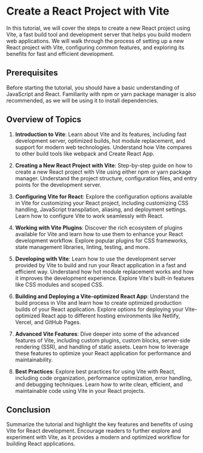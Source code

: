# Create a React Project with Vite

In this tutorial, we will cover the steps to create a new React project using Vite, a fast build tool and development server that helps you build modern web applications. We will walk through the process of setting up a new React project with Vite, configuring common features, and exploring its benefits for fast and efficient development.

## Prerequisites

Before starting the tutorial, you should have a basic understanding of JavaScript and React. Familiarity with npm or yarn package manager is also recommended, as we will be using it to install dependencies.

## Overview of Topics

1. **Introduction to Vite**: Learn about Vite and its features, including fast development server, optimized builds, hot module replacement, and support for modern web technologies. Understand how Vite compares to other build tools like webpack and Create React App.

2. **Creating a New React Project with Vite**: Step-by-step guide on how to create a new React project with Vite using either npm or yarn package manager. Understand the project structure, configuration files, and entry points for the development server.

3. **Configuring Vite for React**: Explore the configuration options available in Vite for customizing your React project, including customizing CSS handling, JavaScript transpilation, aliasing, and deployment settings. Learn how to configure Vite to work seamlessly with React.

4. **Working with Vite Plugins**: Discover the rich ecosystem of plugins available for Vite and learn how to use them to enhance your React development workflow. Explore popular plugins for CSS frameworks, state management libraries, linting, testing, and more.

5. **Developing with Vite**: Learn how to use the development server provided by Vite to build and run your React application in a fast and efficient way. Understand how hot module replacement works and how it improves the development experience. Explore Vite's built-in features like CSS modules and scoped CSS.

6. **Building and Deploying a Vite-optimized React App**: Understand the build process in Vite and learn how to create optimized production builds of your React application. Explore options for deploying your Vite-optimized React app to different hosting environments like Netlify, Vercel, and GitHub Pages.

7. **Advanced Vite Features**: Dive deeper into some of the advanced features of Vite, including custom plugins, custom blocks, server-side rendering (SSR), and handling of static assets. Learn how to leverage these features to optimize your React application for performance and maintainability.

8. **Best Practices**: Explore best practices for using Vite with React, including code organization, performance optimization, error handling, and debugging techniques. Learn how to write clean, efficient, and maintainable code using Vite in your React projects.

## Conclusion

Summarize the tutorial and highlight the key features and benefits of using Vite for React development. Encourage readers to further explore and experiment with Vite, as it provides a modern and optimized workflow for building React applications.
